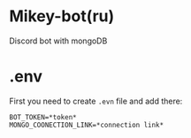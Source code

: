 # Mikey-bot(ru)
Discord bot with mongoDB
# .env
First you need to create `.evn` file and add there:
```
BOT_TOKEN=*token*
MONGO_COONECTION_LINK=*connection link*
```
